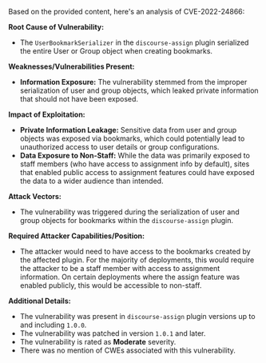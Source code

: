 Based on the provided content, here's an analysis of CVE-2022-24866:

**Root Cause of Vulnerability:**

*   The `UserBookmarkSerializer` in the `discourse-assign` plugin serialized the entire User or Group object when creating bookmarks.

**Weaknesses/Vulnerabilities Present:**

*   **Information Exposure:** The vulnerability stemmed from the improper serialization of user and group objects, which leaked private information that should not have been exposed.

**Impact of Exploitation:**

*   **Private Information Leakage:** Sensitive data from user and group objects was exposed via bookmarks, which could potentially lead to unauthorized access to user details or group configurations.
*   **Data Exposure to Non-Staff:** While the data was primarily exposed to staff members (who have access to assignment info by default), sites that enabled public access to assignment features could have exposed the data to a wider audience than intended.

**Attack Vectors:**

*   The vulnerability was triggered during the serialization of user and group objects for bookmarks within the `discourse-assign` plugin.

**Required Attacker Capabilities/Position:**

*   The attacker would need to have access to the bookmarks created by the affected plugin. For the majority of deployments, this would require the attacker to be a staff member with access to assignment information. On certain deployments where the assign feature was enabled publicly, this would be accessible to non-staff.

**Additional Details:**

*   The vulnerability was present in `discourse-assign` plugin versions up to and including `1.0.0`.
*   The vulnerability was patched in version `1.0.1` and later.
*   The vulnerability is rated as **Moderate** severity.
*   There was no mention of CWEs associated with this vulnerability.